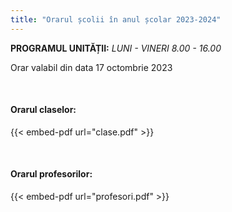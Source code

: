 ```yaml
---
title: "Orarul școlii în anul școlar 2023-2024"
---
```


**PROGRAMUL UNITĂȚII:** *LUNI - VINERI 8.00 - 16.00*

Orar valabil din data 17 octombrie 2023

&nbsp;
&nbsp;

#### **Orarul claselor:**

{{< embed-pdf url="clase.pdf"  >}}

&nbsp;
&nbsp;
&nbsp;

#### **Orarul profesorilor:**

{{< embed-pdf url="profesori.pdf"  >}}
